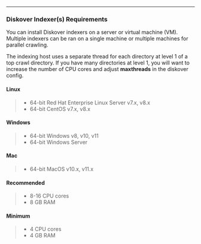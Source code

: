 ___
### Diskover Indexer(s) Requirements

You can install Diskover indexers on a server or virtual machine (VM). Multiple indexers can be ran on a single machine or multiple machines for parallel crawling.

The indexing host uses a separate thread for each directory at level 1 of a top crawl directory. If you have many directories at level 1, you will want to increase the number of CPU cores and adjust **maxthreads** in the diskover config.

#### Linux

>- 64-bit Red Hat Enterprise Linux Server v7.x, v8.x
>- 64-bit CentOS v7.x, v8.x

#### Windows

>- 64-bit Windows v8, v10, v11
>- 64-bit Windows Server

#### Mac

>- 64-bit MacOS v10.x, v11.x

#### Recommended

>- 8-16 CPU cores
>- 8 GB RAM

#### Minimum

>- 4 CPU cores
>- 4 GB RAM
